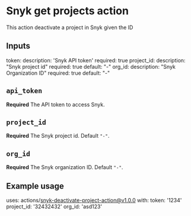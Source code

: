 # Snyk get projects action

This action deactivate a project in Snyk given the ID

## Inputs

  token:
    description: 'Snyk API token'
    required: true
  project_id:
    description: "Snyk project id"
    required: true
    default: "-"
  org_id:
    description: "Snyk Organization ID"
    required: true
    default: "-"

## `api_token`

**Required** The API token to access Snyk.

## `project_id`

**Required** The Snyk project id. Default `"-"`.

## `org_id`

**Required** The Snyk organization ID. Default `"-"`.

## Example usage

uses: actions/snyk-deactivate-project-action@v1.0.0
with:
  token: '1234'
  project_id: '32432432'
  org_id: 'asd123'